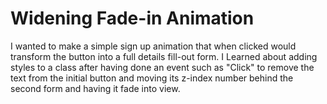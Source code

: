 # Widening Fade-in Animation

I wanted to make a simple sign up animation that when clicked would transform the button into a full details fill-out form.
I Learned about adding styles to a class after having done an event such as "Click" to remove the text from the initial button and moving
its z-index number behind the second form and having it fade into view.
